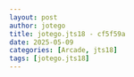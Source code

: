 ```yaml
---
layout: post
author: jotego
title: jotego.jts18 - cf5f59a
date: 2025-05-09
categories: [Arcade, jts18]
tags: [jotego.jts18]
---
```


